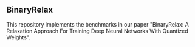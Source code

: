 ## BinaryRelax
This repository implements the benchmarks in our paper "BinaryRelax: A Relaxation Approach For Training Deep Neural Networks With Quantized Weights".
